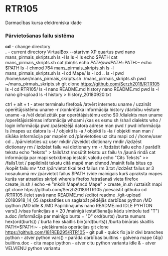 # RTR105
Darmacības kursa elektroniska klade
### Pārvietošanas failu sistēma  
**cd** - change directory  
**.** - current directory
VirtualBox --startvm XP
quartus
pwd
nano mans_pirmais_skripts.sh
ls -l
ls
ls -l
ls
echo $PATH
cat mans_pirmais_skripts.sh 
cat /bin/ls
echo $PATH
pwd
PATH=$PATH:~
echo $PATH
ls -l
chmod 764 mans_pirmais_skripts.sh 
ls -l
mans_pirmais_skripts.sh 
ls -l
cd Mape/
ls -l
cd ..
ls -l
pwd
/home/user/mans_pirmais_skripts.sh 
./mans_pirmais_skripts.sh 
pwd
~/mans_pirmais_skripts.sh 
git clone https://github.com/Serzh2018/RTR105
ls -l
cd RTR105/
ls -l
nano README.md 
history
nano README.md 
pwd
ls -l
nano git-upload 
ls -l
history > history_20180920.txt

ctrl + alt + t - atver terminalu
firefox& /atvērt internetu
uname / uzzināt operētājsistēmu
uname -r /konkrētāka informācija
history /darbību vēsture
uname -a /vēl detalizētāk par operētājsistēmu
echo $0 /dialekts
man uname /operētājsistēmas informācija
whoami /kas es esmu
sh /shall dialekts
who / login informācija
pwd /pašreizējā datora adrese
man pwd / pwd informācija
ls /mapes uz datora
ls -l / objekti
ls -a / objekti
ls -la / objekti
man man / sīkāka informācija par mapēm
cd /pārvietoties uz citu mapi
cd / /home/user
cd .. /pārvietoties uz user
mkdir /izveidot dictionary
rmdir /izdzēst dictionary
rm / izdzēst failu vai dictionary
rm -r /izdzēst failu
echo / parādīt tekstu
echo "teksts" > fails1.txt /nosūtīt tekstu uz failu
\n /jaunā rindā
cat informācija par mapi
setxkbmap iestatīt valodu
echo "Cits Teksts" >> /fails1.txt / papildināt tekstu citā mapē
man chmod /mainīt faila bitus
cp /kopēt failu
mv *.txt /pārvietot tikai text failus
rm 3.txt /izdzēst failus ar 3 nosaukumā
mv /pārvietot failus
$PATH /vide mainīgais kurš apraksta mapes kurās var atrasties skripti
whereis firefox /atrašanaš vieta firefox
create_in.sh /
echo -e "mkdir Mape\ncd Mape" > create_in.sh /uztaisīt mapi
git clone htps://github.com/Serzh2018/RTR105 /piesaistīt githubu
cd /RTR105 /ieiet savā
nano README.md /editot readme
./git-upload 20180918_14_05 /apskatīties un saglabāt pēdējās darbības
python /MD
ipython /MD
idle & /MD
Papildinajums nano README.md
IDLE PYHTON
vars() /visas funkcijas
a = 20 /mainīgā iestatīšana(ja kādu simbolu tad "T")
a.doc /informācija par mainīgo
burts = "D"
ord(burts) /burta numurs
hex(ord(burts)) / burta hex skaitlis
bin(ord(burts)) /burta binārais skaitlis
PATH=$PATH:~ - piešķiramās operācijas
git clone https://github.com/181REB295/RTR105 -
git pull - quick fix ja ir divi branches
python - atver python
vars() - parāda darbības
builtins - galvena mape (4ip)
builtins.doc - cita mape
ipython - atver citu python variantu
idle & - atver VELVIENU python variantu
